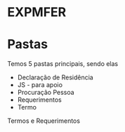 # EXPMFER

# Pastas
Temos 5 pastas principais, sendo elas
- Declaração de Residência
- JS - para apoio
- Procuração Pessoa
- Requerimentos
- Termo

Termos e Requerimentos
